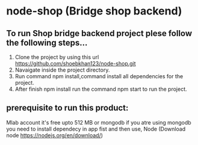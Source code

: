 # node-shop (Bridge shop backend)


## To run Shop bridge backend project plese follow the following steps...

1. Clone the project by using this url https://github.com/shoebkhan123/node-shop.git
2. Navaigate inside the project directory.
3. Run command npm install,command install all dependencies for the project.
4. After finish npm install run the command npm start to run the project.


## prerequisite to run this product: 

Mlab account it's free upto 512 MB or mongodb if you atre using mongodb you need to install dependecy in app fist and then use,
Node (Download node https://nodejs.org/en/download/)

